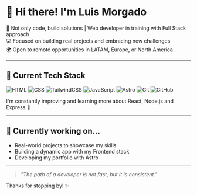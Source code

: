 # 👋 Hi there! I'm Luis Morgado

🎯 Not only code, build solutions | Web developer in training with Full Stack approach    
💻 Focused on building real projects and embracing new challenges  
🌍 Open to remote opportunities in LATAM, Europe, or North America

---

## 🚀 Current Tech Stack

![HTML](https://img.shields.io/badge/-HTML5-E34F26?style=flat&logo=html5&logoColor=white)
![CSS](https://img.shields.io/badge/-CSS3-1572B6?style=flat&logo=css3)
![TailwindCSS](https://img.shields.io/badge/-TailwindCSS-38B2AC?style=flat&logo=tailwind-css)
![JavaScript](https://img.shields.io/badge/-JavaScript-F7DF1E?style=flat&logo=javascript&logoColor=black)
![Astro](https://img.shields.io/badge/-Astro-000000?style=flat&logo=astro)
![Git](https://img.shields.io/badge/-Git-F05032?style=flat&logo=git&logoColor=white)
![GitHub](https://img.shields.io/badge/-GitHub-181717?style=flat&logo=github)

I'm constantly improving and learning more about React, Node.js and Express 💪

---

## 🧠 Currently working on...

- Real-world projects to showcase my skills  
- Building a dynamic app with my Frontend stack  
- Developing my portfolio with Astro

---

> *"The path of a developer is not fast, but it is consistent."*

Thanks for stopping by! ✨
